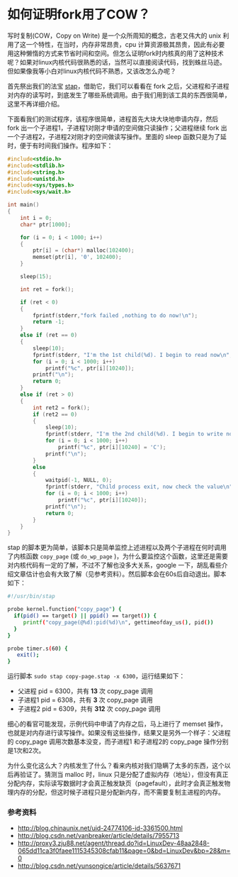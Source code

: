 # 如何证明fork用了COW？

写时复制(COW，Copy on Write) 是一个众所周知的概念，古老又伟大的 unix 利用了这一个特性，在当时，内存非常昂贵，cpu 计算资源极其昂贵，因此有必要用这种懒惰的方式来节省时间和空间。但怎么证明fork时内核真的用了这种技术呢？如果对linux内核代码很熟悉的话，当然可以直接阅读代码，找到蛛丝马迹。但如果像我等小白对linux内核代码不熟悉，又该改怎么办呢？

首先祭出我们的法宝 [stap](http://sourceware.org/systemtap/)，借助它，我们可以看看在 fork 之后，父进程和子进程对内存的读写时，到底发生了哪些系统调用。由于我们用到该工具的东西很简单，这里不再详细介绍。

下面看我们的测试程序，该程序很简单，进程首先大块大块地申请内存，然后 fork 出一个子进程1，子进程1对刚才申请的空间做只读操作；父进程继续 fork 出一个子进程2，子进程2对刚才的空间做读写操作。里面的 sleep 函数只是为了延时，便于有时间我们操作。程序如下：

```c
#include<stdio.h>
#include<stdlib.h>
#include<string.h>
#include<unistd.h>
#include<sys/types.h>
#include<sys/wait.h>

int main()
{
    int i = 0;
    char* ptr[1000];

    for (i = 0; i < 1000; i++)
    {
        ptr[i] = (char*) malloc(102400);
        memset(ptr[i], '0', 102400);
    }

    sleep(15);

    int ret = fork();

    if (ret < 0)
    {
        fprintf(stderr,"fork failed ,nothing to do now!\n");
        return -1;
    }
    else if (ret == 0)
    {
        sleep(10);
        fprintf(stderr, "I'm the 1st child(%d). I begin to read now\n", getpid());
        for (i = 0; i < 1000; i++)
            printf("%c", ptr[i][10240]);
        printf("\n");
        return 0;
    }
    else if (ret > 0)
    {
        int ret2 = fork();
        if (ret2 == 0)
        {
            sleep(10);
            fprintf(stderr, "I'm the 2nd child(%d). I begin to write now\n",  getpid());
            for (i = 0; i < 1000; i++)
                printf("%c", ptr[i][10240] = 'C');
            printf("\n");
        }
        else
        {
            waitpid(-1, NULL, 0);
            fprintf(stderr, "Child process exit, now check the value\n");
            for (i = 0; i < 1000; i++)
                printf("%c", ptr[i][10240]);
            printf("\n");
            return 0;
        }
    }
}
```

stap 的脚本更为简单，该脚本只是简单监控上述进程以及两个子进程在何时调用了内核函数 `copy_page` (或 `do_wp_page` )，为什么要监控这个函数，这里还是需要对内核代码有一定的了解，不过不了解也没多大关系，google 一下，胡乱看些介绍文章估计也会有大致了解（见参考资料）。然后脚本会在60s后自动退出。脚本如下：

```sh
#!/usr/bin/stap

probe kernel.function("copy_page") {
  if(pid() == target() || ppid() == target()) {
     printf("copy_page(@%d):pid(%d)\n", gettimeofday_us(), pid())
  }
}

probe timer.s(60) {
   exit();
}
```

运行脚本 `sudo stap copy-page.stap -x 6300`，运行结果如下：
- 父进程  pid = 6300，共有 **13** 次 copy_page 调用
- 子进程1 pid = 6308，共有 **3** 次 copy_page 调用
- 子进程2 pid = 6309，共有 **312** 次 copy_page 调用

细心的看官可能发现，示例代码中申请了内存之后，马上进行了 memset 操作，也就是对内存进行读写操作。如果没有这些操作，结果又是另外一个样子：父进程的 copy_page 调用次数基本没变，而子进程1 和子进程2的 copy_page 操作分别是1次和2次。

为什么变化这么大？内核发生了什么？看来内核对我们隐瞒了太多的东西，这个以后再验证了。猜测当 malloc 时，linux 只是分配了虚拟内存（地址），但没有真正分配内存，实际读写数据时才会真正触发缺页（pagefault），此时才会真正触发物理内存的分配，但这时候子进程只是分配新内存，而不需要复制主进程的内存。


### 参考资料

- http://blog.chinaunix.net/uid-24774106-id-3361500.html
- http://blog.csdn.net/vanbreaker/article/details/7955713
- http://proxy3.zju88.net/agent/thread.do?id=LinuxDev-48aa2848-065dd11ca3f0faee1115345308cfab11&page=0&bd=LinuxDev&bp=28&m=0
- http://blog.csdn.net/yunsongice/article/details/5637671
